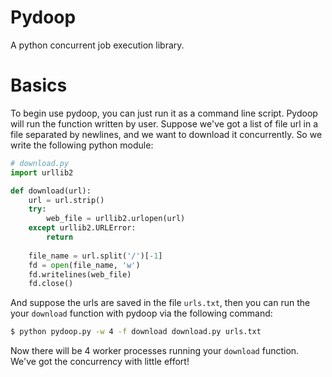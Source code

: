 Pydoop
======

A python concurrent job execution library.

Basics
======

To begin use pydoop, you can just run it as a command line script. Pydoop will run the function written by user.
Suppose we've got a list of file url in a file separated by newlines, and we want to download it concurrently.
So we write the following python module:

```python
# download.py
import urllib2

def download(url):
    url = url.strip()
    try:
        web_file = urllib2.urlopen(url)
    except urllib2.URLError:
        return
    
    file_name = url.split('/')[-1]
    fd = open(file_name, 'w')
    fd.writelines(web_file)
    fd.close()
```

And suppose the urls are saved in the file `urls.txt`, then you can run the your `download` function with pydoop via the following command:

```bash
$ python pydoop.py -w 4 -f download download.py urls.txt
```

Now there will be 4 worker processes running your `download` function. We've got the concurrency with little effort!
